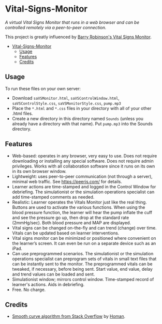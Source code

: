 # Vital-Signs-Monitor

*A virtual Vital Signs Monitor that runs in a web browser and can be controlled remotely via a peer-to-peer connection.*

This project is greatly influenced by [Barry Robinson's Vital Signs Monitor](https://github.com/BarryRobinson/Vital-Signs-Monitor).

- [Vital-Signs-Monitor](#vital-signs-monitor)
  - [Usage](#usage)
  - [Features](#features)
  - [Credits](#credits)

## Usage

To run these files on your own server:

* Download `saVSMonitor.html`, `saVSControlWindow.html`, `saVSControlStyle.css`, `saVSMonitorStyle.css`, `pump.mp3`
* Place the `*.html` and `*.css` files in your directory with all of your other .html files.
* Create a new directory in this directory named `Sounds` (unless you already have a directory with that name). Put `pump.mp3` into the Sounds directory.

## Features

* Web-based: operates in any browser, very easy to use. Does not require downloading or installing any special software. Does not require admin privileges. Works with all collaboration software since it runs on its own in its own browser window.
* Lightweight: uses peer-to-peer communication (not through a server), minimal web traffic. See https://peerjs.com/ for details.
* Learner actions are time-stamped and logged in the Control Window for debriefing. The simulationist or the simulation operations specialist can add time-stamped comments as needed.
* Realistic: Learner operates the Vitals Monitor just like the real thing. Buttons are used to activate the various functions. When using the blood pressure function, the learner will hear the pump inflate the cuff and see the pressure go up, then drop at the standard rate (2mmHg/sec). Both blood pressure and MAP are displayed.
* Vital signs can be changed on-the-fly and can trend (change) over time. Vitals can be updated based on learner interventions.
* Vital signs monitor can be minimized or positioned where convenient on the learner’s screen. It can even be run on a separate device such as an iPad.
* Can use preprogrammed scenarios. The simulationist or the simulation operations specialist can preprogram sets of vitals in small text files that can be instantly sent to the monitor. The preprogrammed vitals can be tweaked, if necessary, before being sent. Start value, end value, delay and trend values can be loaded and sent.
* Simulationist window; mirrors control window. Time-stamped record of learner's actions. Aids in debriefing.
* Free. No charge.

## Credits

* [Smooth curve algorithm from Stack Overflow](https://stackoverflow.com/questions/7054272/how-to-draw-smooth-curve-through-n-points-using-javascript-html5-canvas) by [Homan](https://stackoverflow.com/users/793454/homan).